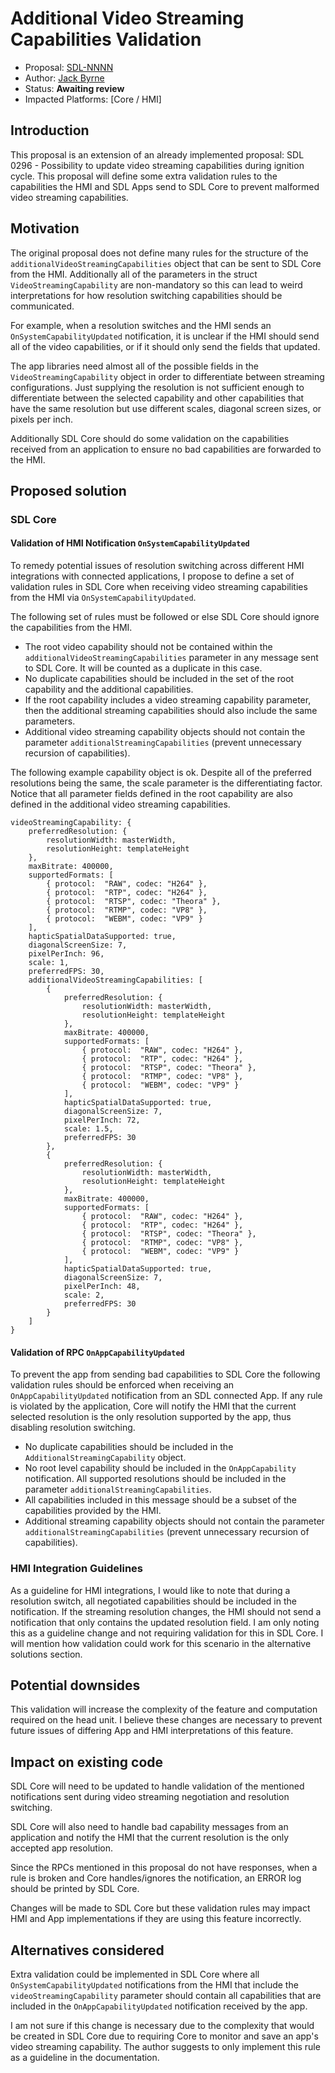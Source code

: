 # Additional Video Streaming Capabilities Validation

* Proposal: [SDL-NNNN](nnnn-additional-video-streaming-capabilities-validation.md)
* Author: [Jack Byrne](https://github.com/JackLivio)
* Status: **Awaiting review**
* Impacted Platforms: [Core / HMI]

## Introduction

This proposal is an extension of an already implemented proposal: SDL 0296 - Possibility to update video streaming capabilities during ignition cycle. This proposal will define some extra validation rules to the capabilities the HMI and SDL Apps send to SDL Core to prevent malformed video streaming capabilities.

## Motivation

The original proposal does not define many rules for the structure of the `additionalVideoStreamingCapabilities` object that can be sent to SDL Core from the HMI. Additionally all of the parameters in the struct `VideoStreamingCapability` are non-mandatory so this can lead to weird interpretations for how resolution switching capabilities should be communicated. 

For example, when a resolution switches and the HMI sends an `OnSystemCapabilityUpdated` notification, it is unclear if the HMI should send all of the video capabilities, or if it should only send the fields that updated.

The app libraries need almost all of the possible fields in the `VideoStreamingCapability` object in order to differentiate between streaming configurations. Just supplying the resolution is not sufficient enough to differentiate between the selected capability and other capabilities that have the same resolution but use different scales, diagonal screen sizes, or pixels per inch.

Additionally SDL Core should do some validation on the capabilities received from an application to ensure no bad capabilities are forwarded to the HMI.

## Proposed solution

### SDL Core

#### Validation of HMI Notification `OnSystemCapabilityUpdated`

To remedy potential issues of resolution switching across different HMI integrations with connected applications, I propose to define a set of validation rules in SDL Core when receiving video streaming capabilities from the HMI via `OnSystemCapabilityUpdated`.

The following set of rules must be followed or else SDL Core should ignore the capabilities from the HMI.

- The root video capability should not be contained within the `additionalVideoStreamingCapabilities` parameter in any message sent to SDL Core. It will be counted as a duplicate in this case.
- No duplicate capabilities should be included in the set of the root capability and the additional capabilities.
- If the root capability includes a video streaming capability parameter, then the additional streaming capabilities should also include the same parameters.
- Additional video streaming capability objects should not contain the parameter `additionalStreamingCapabilities` (prevent unnecessary recursion of capabilities).

The following example capability object is ok. Despite all of the preferred resolutions being the same, the scale parameter is the differentiating factor. Notice that all parameter fields defined in the root capability are also defined in the additional video streaming capabilities.
```
videoStreamingCapability: {
    preferredResolution: {
        resolutionWidth: masterWidth,
        resolutionHeight: templateHeight
    },
    maxBitrate: 400000,
    supportedFormats: [
        { protocol:  "RAW", codec: "H264" },
        { protocol:  "RTP", codec: "H264" },
        { protocol:  "RTSP", codec: "Theora" },
        { protocol:  "RTMP", codec: "VP8" },
        { protocol:  "WEBM", codec: "VP9" }
    ],
    hapticSpatialDataSupported: true,
    diagonalScreenSize: 7,
    pixelPerInch: 96,
    scale: 1,
    preferredFPS: 30,
    additionalVideoStreamingCapabilities: [
        {
            preferredResolution: {
                resolutionWidth: masterWidth,
                resolutionHeight: templateHeight
            },
            maxBitrate: 400000,
            supportedFormats: [
                { protocol:  "RAW", codec: "H264" },
                { protocol:  "RTP", codec: "H264" },
                { protocol:  "RTSP", codec: "Theora" },
                { protocol:  "RTMP", codec: "VP8" },
                { protocol:  "WEBM", codec: "VP9" }
            ],
            hapticSpatialDataSupported: true,
            diagonalScreenSize: 7,
            pixelPerInch: 72,
            scale: 1.5,
            preferredFPS: 30
        },
        {
            preferredResolution: {
                resolutionWidth: masterWidth,
                resolutionHeight: templateHeight
            },
            maxBitrate: 400000,
            supportedFormats: [
                { protocol:  "RAW", codec: "H264" },
                { protocol:  "RTP", codec: "H264" },
                { protocol:  "RTSP", codec: "Theora" },
                { protocol:  "RTMP", codec: "VP8" },
                { protocol:  "WEBM", codec: "VP9" }
            ],
            hapticSpatialDataSupported: true,
            diagonalScreenSize: 7,
            pixelPerInch: 48,
            scale: 2,
            preferredFPS: 30
        }
    ]
}
```

#### Validation of RPC `OnAppCapabilityUpdated`

To prevent the app from sending bad capabilities to SDL Core the following validation rules should be enforced when receiving an `OnAppCapabilityUpdated` notification from an SDL connected App. If any rule is violated by the application, Core will notify the HMI that the current selected resolution is the only resolution supported by the app, thus disabling resolution switching.

- No duplicate capabilities should be included in the `AdditionalStreamingCapability` object.
- No root level capability should be included in the `OnAppCapability` notification. All supported resolutions should be included in the parameter `additionalStreamingCapabilities`.
- All capabilities included in this message should be a subset of the capabilities provided by the HMI.
- Additional streaming capability objects should not contain the parameter `additionalStreamingCapabilities` (prevent unnecessary recursion of capabilities).

### HMI Integration Guidelines

As a guideline for HMI integrations, I would like to note that during a resolution switch, all negotiated capabilities should be included in the notification. If the streaming resolution changes, the HMI should not send a notification that only contains the updated resolution field. I am only noting this as a guideline change and not requiring validation for this in SDL Core. I will mention how validation could work for this scenario in the alternative solutions section.

## Potential downsides

This validation will increase the complexity of the feature and computation required on the head unit. I believe these changes are necessary to prevent future issues of differing App and HMI interpretations of this feature.

## Impact on existing code

SDL Core will need to be updated to handle validation of the mentioned notifications sent during video streaming negotiation and resolution switching.

SDL Core will also need to handle bad capability messages from an application and notify the HMI that the current resolution is the only accepted app resolution.

Since the RPCs mentioned in this proposal do not have responses, when a rule is broken and Core handles/ignores the notification, an ERROR log should be printed by SDL Core.

Changes will be made to SDL Core but these validation rules may impact HMI and App implementations if they are using this feature incorrectly.

## Alternatives considered

Extra validation could be implemented in SDL Core where all `OnSystemCapabilityUpdated` notifications from the HMI that include the `videoStreamingCapability` parameter should contain all capabilities that are included in the `OnAppCapabilityUpdated` notification received by the app.

I am not sure if this change is necessary due to the complexity that would be created in SDL Core due to requiring Core to monitor and save an app's video streaming capability. The author suggests to only implement this rule as a guideline in the documentation.
